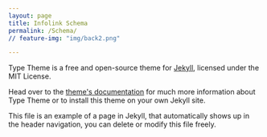 ```yaml
---
layout: page
title: Infolink Schema
permalink: /Schema/
// feature-img: "img/back2.png"

---
```


Type Theme is a free and open-source theme for [Jekyll](http://jekyllrb.com/), licensed under the MIT License.

Head over to the [theme's documentation](https://rohanchandra.github.io/project/type/) for much more information about Type Theme or to install this theme on your own Jekyll site.

This file is an example of a page in Jekyll, that automatically shows up in the header navigation, you can delete or modify this file freely.
